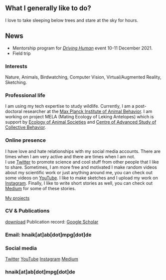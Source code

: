 ## What I generally like to do? 
I love to take sleeping below trees and stare at the sky for hours. 

## News
- Mentorship program for [_Driving Human_](https://drivingthehuman.com/) event 10-11 December 2021.
- Field trip  

### Interests 
Nature, Animals, Birdwatching, Computer Vision, Virtual/Augmented Reality, Sketching.

### Professional life
I am using my tech expertise to study wildlife. Currently, I am a post-doctoral researcher at the [Max Planck Institute of Animal Behavior](https://www.ab.mpg.de/). I am working on project MELA (Mating Ecology of Leking Antelopes) which is support by [Ecology of Animal Societies](https://www.ab.mpg.de/crofoot) and [Centre of Advanced Study of Collective Behavior](https://www.exc.uni-konstanz.de/collective-behaviour/).

### Online presence 

I have love and hate relationships with my social media accounts. There are times when I am very active and there are times when I am not.  
I use [Twitter](https://twitter.com/hmnaik) to promote science and cool stuff from other people that I like to share. Sometimes, I am more free and motivated I make random videos about my scientific work or just anything around me, you can check out some videos on [YouTube](https://www.youtube.com/channel/UCFERZcpt3g0wQzTgtil1HIA?view_as=subscriber). I like to make sketches and I upload my work on [Instagram](https://www.instagram.com/walking_naik/?hl=en). Finally, I like to write short stories as well, you can check out [Medium](https://medium.com/@hemalnaik) for some of these stories. 

[My projects](/about/outreach)

### CV & Publications 
[download](/cv/Resume.pdf) 
Publication record: [Google Scholar](https://scholar.google.de/citations?user=iWIresYAAAAJ&hl=en)

### Email: hnaik[at]ab[dot]mpg[dot]de

### Social media
[Twitter](https://twitter.com/hmnaik) [YouTube](https://www.youtube.com/channel/UCFERZcpt3g0wQzTgtil1HIA?view_as=subscriber)  [Instagram](https://www.instagram.com/walking_naik/?hl=en)  [Medium](https://medium.com/@hemalnaik)


### hnaik[at]ab[dot]mpg[dot]de